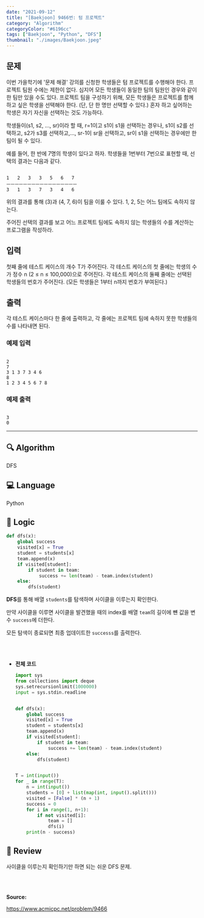 ```yaml
---
date: "2021-09-12"
title: "[Baekjoon] 9466번: 텀 프로젝트"
category: "Algorithm"
categoryColor: "#6196cc"
tags: ["Baekjoon", "Python", "DFS"]
thumbnail: "./images/Baekjoon.jpeg"
---
```


## 문제

이번 가을학기에 '문제 해결' 강의를 신청한 학생들은 텀 프로젝트를 수행해야 한다. 프로젝트 팀원 수에는 제한이 없다. 심지어 모든 학생들이 동일한 팀의 팀원인 경우와 같이 한 팀만 있을 수도 있다. 프로젝트 팀을 구성하기 위해, 모든 학생들은 프로젝트를 함께하고 싶은 학생을 선택해야 한다. (단, 단 한 명만 선택할 수 있다.) 혼자 하고 싶어하는 학생은 자기 자신을 선택하는 것도 가능하다.

학생들이(s1, s2, ..., sr)이라 할 때, r=1이고 s1이 s1을 선택하는 경우나, s1이 s2를 선택하고, s2가 s3를 선택하고,..., sr-1이 sr을 선택하고, sr이 s1을 선택하는 경우에만 한 팀이 될 수 있다.

예를 들어, 한 반에 7명의 학생이 있다고 하자. 학생들을 1번부터 7번으로 표현할 때, 선택의 결과는 다음과 같다.

```

1   2   3   3   5   6   7
ㅡㅡㅡㅡㅡㅡㅡㅡㅡㅡㅡㅡㅡㅡㅡㅡㅡ
3   1   3   7   3   4   6

```

위의 결과를 통해 (3)과 (4, 7, 6)이 팀을 이룰 수 있다. 1, 2, 5는 어느 팀에도 속하지 않는다.

주어진 선택의 결과를 보고 어느 프로젝트 팀에도 속하지 않는 학생들의 수를 계산하는 프로그램을 작성하라.

## 입력

첫째 줄에 테스트 케이스의 개수 T가 주어진다. 각 테스트 케이스의 첫 줄에는 학생의 수가 정수 n (2 ≤ n ≤ 100,000)으로 주어진다. 각 테스트 케이스의 둘째 줄에는 선택된 학생들의 번호가 주어진다. (모든 학생들은 1부터 n까지 번호가 부여된다.)

## 출력

각 테스트 케이스마다 한 줄에 출력하고, 각 줄에는 프로젝트 팀에 속하지 못한 학생들의 수를 나타내면 된다.

### 예제 입력

```

2
7
3 1 3 7 3 4 6
8
1 2 3 4 5 6 7 8
```

### 예제 출력

```

3
0
```

<hr />

## 🔍 Algorithm

DFS

## 💻 Language

Python

## 📍 Logic

```python
def dfs(x):
    global success
    visited[x] = True
    student = students[x]
    team.append(x)
    if visited[student]:
        if student in team:
            success += len(team) - team.index(student)
    else:
        dfs(student)
```

**DFS**를 통해 배열 `students`를 탐색하며 사이클을 이루는지 확인한다.

만약 사이클을 이루면 사이클을 발견했을 때의 index를 배열 `team`의 길이에 뺸 값을 변수 `success`에 더한다.

모든 탐색이 종료되면 최종 업데이트한 `successs`를 출력한다.

<br />
<br />

- **전체 코드**

    ```python
    import sys
    from collections import deque
    sys.setrecursionlimit(1000000)
    input = sys.stdin.readline


    def dfs(x):
        global success
        visited[x] = True
        student = students[x]
        team.append(x)
        if visited[student]:
            if student in team:
                success += len(team) - team.index(student)
        else:
            dfs(student)


    T = int(input())
    for _ in range(T):
        n = int(input())
        students = [0] + list(map(int, input().split()))
        visited = [False] * (n + 1)
        success = 0
        for i in range(1, n+1):
            if not visited[i]:
                team = []
                dfs(i)
        print(n - success)

    ```

## 📝 Review

사이클을 이루는지 확인하기만 하면 되는 쉬운 DFS 문제.

<br />
<br />

**Source:**

https://www.acmicpc.net/problem/9466
